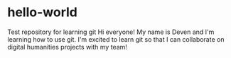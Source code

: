 # hello-world
Test repository for learning git
Hi everyone! My name is Deven and I'm learning how to use git. 
I'm excited to learn git so that I can collaborate on digital humanities projects with my team!
